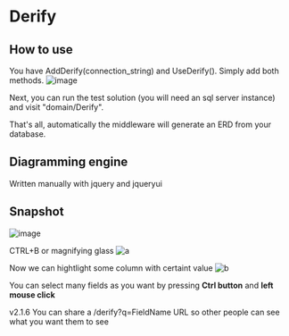 # Derify

## How to use
You have AddDerify(connection_string) and UseDerify(). Simply add both methods.
![image](https://github.com/JoseSebastianGarcia/Derify/assets/94945762/25f4aa40-5026-433e-a354-a464d2e5ae0a)

Next, you can run the test solution (you will need an sql server instance) and visit "domain/Derify".

That's all, automatically the middleware will generate an ERD from your database.

## Diagramming engine
Written manually with jquery and jqueryui


## Snapshot
![image](https://github.com/JoseSebastianGarcia/Derify/assets/94945762/e4782ef1-0bc4-4368-bd6b-25398da26c76)


CTRL+B or magnifying glass
![a](https://github.com/JoseSebastianGarcia/Derify/assets/94945762/f5217f74-32ea-4c9b-8e03-d1f95c4c9c00)


Now we can hightlight some column with certaint value
![b](https://github.com/JoseSebastianGarcia/Derify/assets/94945762/f05cbbc4-7925-4e1a-98d8-20593060c60e)


You can select many fields as you want by pressing **Ctrl button** and **left mouse click**

v2.1.6
You can share a /derify?q=FieldName URL so other people can see what you want them to see

